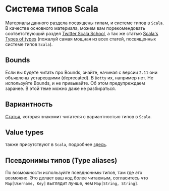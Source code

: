 Система типов Scala
===================
Материалы данного раздела посвящены типам, и системе типов в `Scala`.
В качестве основного материала, можем вам порекомендовать
соответствующий раздел [Twitter Scala School][type-basics], а так же
статью [Scala's Types of types][types-of-types] (пожалуй самая мощная
из всех статей, посвященных системе типов `Scala`).

## Bounds
Если вы будете читать про Bounds, знайте, начиная с версии `2.11` они
объявлены устаревшими (deprecated). В `Dotty` их, например нет. Не
используйте Bounds, и не привыкайте. Об этом предупреждаем заранее. В
этой теме можно даже не разбираться.

## Вариантность
[Статья][variance], которая знакомит читателя с вариантностью типов в
`Scala`.

## Value types
также присутствуют в `Scala`, подробнее [здесь][value-types].

## Псевдонимы типов (Type aliases)
По возможности используйте псевднонимы типов, там где это возможно.
Это делает ваш код более читаемым, согласитесь что `Map[Username, Key]`
выглядит лучше, чем `Map[String, String]`.

[variance]: https://blog.codecentric.de/en/2015/03/scala-type-system-parameterized-types-variances-part-1/
[type-basics]: https://twitter.github.io/scala_school/type-basics.html
[types-of-types]: http://ktoso.github.io/scala-types-of-types/
[value-types]: http://docs.scala-lang.org/overviews/core/value-classes.html
